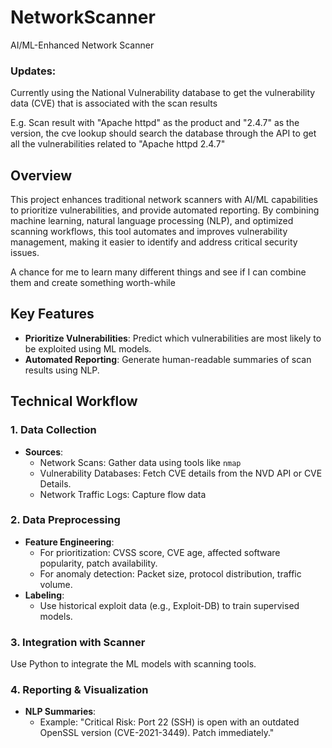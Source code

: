 # NetworkScanner

AI/ML-Enhanced Network Scanner

### Updates:

Currently using the National Vulnerability database to get the vulnerability data (CVE) that is associated with the scan results

E.g. Scan result with "Apache httpd" as the product and "2.4.7" as the version, the cve lookup should search the database through the API to get all the vulnerabilities related to "Apache httpd 2.4.7"

## Overview

This project enhances traditional network scanners with AI/ML capabilities to prioritize vulnerabilities, and provide automated reporting. By combining machine learning, natural language processing (NLP), and optimized scanning workflows, this tool automates and improves vulnerability management, making it easier to identify and address critical security issues.

A chance for me to learn many different things and see if I can combine them and create something worth-while

## Key Features

- **Prioritize Vulnerabilities**: Predict which vulnerabilities are most likely to be exploited using ML models.
- **Automated Reporting**: Generate human-readable summaries of scan results using NLP.

## Technical Workflow

### 1. Data Collection

- **Sources**:
  - Network Scans: Gather data using tools like `nmap`
  - Vulnerability Databases: Fetch CVE details from the NVD API or CVE Details.
  - Network Traffic Logs: Capture flow data

### 2. Data Preprocessing

- **Feature Engineering**:
  - For prioritization: CVSS score, CVE age, affected software popularity, patch availability.
  - For anomaly detection: Packet size, protocol distribution, traffic volume.
- **Labeling**:
  - Use historical exploit data (e.g., Exploit-DB) to train supervised models.

### 3. Integration with Scanner

Use Python to integrate the ML models with scanning tools.

### 4. Reporting & Visualization

- **NLP Summaries**:
  - Example: "Critical Risk: Port 22 (SSH) is open with an outdated OpenSSL version (CVE-2021-3449). Patch immediately."
